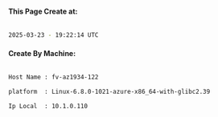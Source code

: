 
   
#### This Page Create at:

```bash

2025-03-23 - 19:22:14 UTC

```

#### Create By Machine:

```bash

Host Name : fv-az1934-122

platform  : Linux-6.8.0-1021-azure-x86_64-with-glibc2.39

Ip Local  : 10.1.0.110

```

